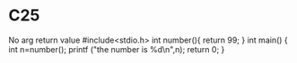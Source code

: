 # C25
No arg return value 
#include<stdio.h>
int number(){
return 99;
}
int main()
{
int n=number();
printf ("the number is %d\n",n);
return 0;
}
